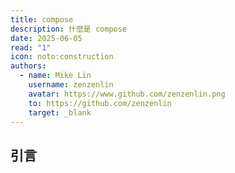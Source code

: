 ```yaml
---
title: compose
description: 什麼是 compose
date: 2025-06-05
read: "1"
icon: noto:construction
authors:
  - name: Mike Lin
    username: zenzenlin
    avatar: https://www.github.com/zenzenlin.png
    to: https://github.com/zenzenlin
    target: _blank
---
```


## 引言

